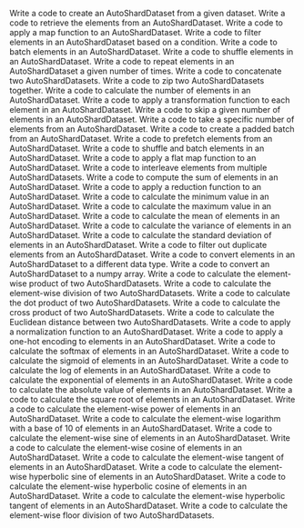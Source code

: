 Write a code to create an AutoShardDataset from a given dataset.
Write a code to retrieve the elements from an AutoShardDataset.
Write a code to apply a map function to an AutoShardDataset.
Write a code to filter elements in an AutoShardDataset based on a condition.
Write a code to batch elements in an AutoShardDataset.
Write a code to shuffle elements in an AutoShardDataset.
Write a code to repeat elements in an AutoShardDataset a given number of times.
Write a code to concatenate two AutoShardDatasets.
Write a code to zip two AutoShardDatasets together.
Write a code to calculate the number of elements in an AutoShardDataset.
Write a code to apply a transformation function to each element in an AutoShardDataset.
Write a code to skip a given number of elements in an AutoShardDataset.
Write a code to take a specific number of elements from an AutoShardDataset.
Write a code to create a padded batch from an AutoShardDataset.
Write a code to prefetch elements from an AutoShardDataset.
Write a code to shuffle and batch elements in an AutoShardDataset.
Write a code to apply a flat map function to an AutoShardDataset.
Write a code to interleave elements from multiple AutoShardDatasets.
Write a code to compute the sum of elements in an AutoShardDataset.
Write a code to apply a reduction function to an AutoShardDataset.
Write a code to calculate the minimum value in an AutoShardDataset.
Write a code to calculate the maximum value in an AutoShardDataset.
Write a code to calculate the mean of elements in an AutoShardDataset.
Write a code to calculate the variance of elements in an AutoShardDataset.
Write a code to calculate the standard deviation of elements in an AutoShardDataset.
Write a code to filter out duplicate elements from an AutoShardDataset.
Write a code to convert elements in an AutoShardDataset to a different data type.
Write a code to convert an AutoShardDataset to a numpy array.
Write a code to calculate the element-wise product of two AutoShardDatasets.
Write a code to calculate the element-wise division of two AutoShardDatasets.
Write a code to calculate the dot product of two AutoShardDatasets.
Write a code to calculate the cross product of two AutoShardDatasets.
Write a code to calculate the Euclidean distance between two AutoShardDatasets.
Write a code to apply a normalization function to an AutoShardDataset.
Write a code to apply a one-hot encoding to elements in an AutoShardDataset.
Write a code to calculate the softmax of elements in an AutoShardDataset.
Write a code to calculate the sigmoid of elements in an AutoShardDataset.
Write a code to calculate the log of elements in an AutoShardDataset.
Write a code to calculate the exponential of elements in an AutoShardDataset.
Write a code to calculate the absolute value of elements in an AutoShardDataset.
Write a code to calculate the square root of elements in an AutoShardDataset.
Write a code to calculate the element-wise power of elements in an AutoShardDataset.
Write a code to calculate the element-wise logarithm with a base of 10 of elements in an AutoShardDataset.
Write a code to calculate the element-wise sine of elements in an AutoShardDataset.
Write a code to calculate the element-wise cosine of elements in an AutoShardDataset.
Write a code to calculate the element-wise tangent of elements in an AutoShardDataset.
Write a code to calculate the element-wise hyperbolic sine of elements in an AutoShardDataset.
Write a code to calculate the element-wise hyperbolic cosine of elements in an AutoShardDataset.
Write a code to calculate the element-wise hyperbolic tangent of elements in an AutoShardDataset.
Write a code to calculate the element-wise floor division of two AutoShardDatasets.